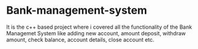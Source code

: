 # Bank-management-system
It is the c++ based project where i covered all the functionality of the Bank Managemet System  like adding new account, amount deposit, withdraw amount, check balance, account details, close account etc.
